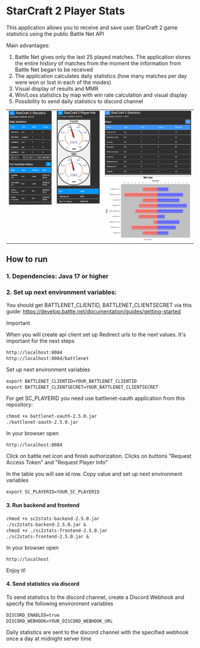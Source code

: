 # StarCraft 2 Player Stats

This application allows you to receive and save user StarCraft 2 game statistics using the public Battle Net API

Main advantages:
1. Battle Net gives only the last 25 played matches. The application stores the entire history of matches from the moment the information from Battle Net began to be received
2. The application calculates daily statistics (how many matches per day were won or lost in each of the modes)
3. Visual display of results and MMR
4. Win/Loss statistics by map with win rate calculation and visual display
5. Possibility to send daily statistics to discord channel

<table>
  <tr>
    <td valign="top"><img src="misc/screen3.png" width="330"/></td>
    <td valign="top"><img src="misc/screen4.png" width="330"/></td>
    <td valign="top">
    <img src="misc/screen6.png" width="330"/>
    <img src="misc/screen5.png" width="330"/>
    </td>
  </tr>
</table>

## How to run

### 1. Dependencies: Java 17 or higher

### 2. Set up next environment variables:

You should get BATTLENET_CLIENTID, BATTLENET_CLIENTSECRET via this guide: https://develop.battle.net/documentation/guides/getting-started

> [!IMPORTANT]
> When you will create api client set up Redirect urls to the next values. It's important for the next steps
> ```
> http://localhost:8084
> http://localhost:8084/battlenet
> ```

Set up next environment variables
```
export BATTLENET_CLIENTID=YOUR_BATTLENET_CLIENTID
export BATTLENET_CLIENTSECRET=YOUR_BATTLENET_CLIENTSECRET
```

For get SC_PLAYERID you need use battlenet-oauth application from this repository:
```
chmod +x battlenet-oauth-2.5.0.jar
./battlenet-oauth-2.5.0.jar
```

In your browser open
```
http://localhost:8084
```

Click on battle.net icon and finish authorization. Clicks on buttons "Request Access Token" and "Request Player Info"

In the table you will see id row. Copy value and set up next environment variables
```
export SC_PLAYERID=YOUR_SC_PLAYERID
```

#### 3. Run backend and frontend

```
chmod +x sc2stats-backend-2.5.0.jar
./sc2stats-backend-2.5.0.jar &
chmod +x ./sc2stats-frontend-2.5.0.jar 
./sc2stats-frontend-2.5.0.jar &
```

In your browser open 

```
http://localhost
```

Enjoy it!

#### 4. Send statistics via discord

To send statistics to the discord channel, create a Discord Webhook and specify the following environment variables
```
DISCORD_ENABLED=true
DISCORD_WEBHOOK=YOUR_DISCORD_WEBHOOK_URL
```

Daily statistics are sent to the discord channel with the specified webhook once a day at midnight server time